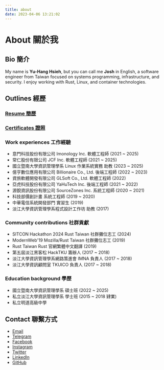 ```yaml
---
title: about
date: 2023-04-06 13:21:02
---
```


# About 關於我

## Bio 簡介

My name is **Yu-Hang Hsieh**, but you can call me **Josh** in English, a software engineer from Taiwan focused on systems programming, infrastructure, and security. I enjoy working with Rust, Linux, and container technologies.

## Outlines 經歷

### [Resume 簡歷](https://docs.google.com/document/d/13BsR44929g95YvRrmFVp-22UvrVIj23vPLmyfgTPv_M/edit?usp=drive_link)

### [Certificates 證照](https://www.linkedin.com/in/jtr860830/details/certifications/)

### Work experiences 工作經驗

- 意門科技股份有限公司 Imonology Inc. 軟體工程師 (2021 ~ 2025)
- 常仁股份有限公司 JCF Inc. 軟體工程師 (2021 ~ 2025)
- 國立暨南大學資訊管理學系 Linux 作業系統實務 助教 (2023 ~ 2025)
- 億亨數位應用有限公司 Billionaire Co., Ltd. 後端工程師 (2022 ~ 2023)
- 資旅軟體開發有限公司 GLSoft Co., Ltd. 軟體工程師 (2022)
- 亞虎科技股份有限公司 YaHuTech Inc. 後端工程師 (2021 ~ 2022)
- 源銳資訊股份有限公司 SourceZones Inc. 系統工程師 (2020 ~ 2021)
- 科技部價創計畫 系統工程師 (2019 ~ 2020)
- 中華電信系統開發部門 實習生 (2019)
- 淡江大學資訊管理學系程式設計工作坊 助教 (2017)

### Community contributions 社群貢獻

- SITCON Hackathon 2024 Rust Taiwan 社群攤位志工 (2024)
- ModernWeb'19 Mozilla/Rust Taiwan 社群攤位志工 (2019)
- Rust Taiwan Rust 官網繁體中文翻譯 (2019)
- 第五屆淡江黑客松 HackTKU 籌辦人 (2017 ~ 2018)
- 淡江大學資訊管理學系網路策進會 IMNA 負責人 (2017 ~ 2018)
- 淡江大學資訊顧問室 TKUICO 負責人 (2017 ~ 2018)

### Education background 學歷

- 國立暨南大學資訊管理學系 碩士班 (2022 ~ 2025)
- 私立淡江大學資訊管理學系 學士班 (2015 ~ 2018 肄業)
- 私立明道高級中學

## Contact 聯繫方式

- [Email](mailto:me@josh.tw)
- [Telegram](https://t.me/jtr860830)
- [Facebook](https://www.facebook.com/jtr860830)
- [Instagram](https://www.instagram.com/jtr860830)
- [Twitter](https://x.com/jtr860830)
- [LinkedIn](https://www.linkedin.com/in/jtr860830)
- [GitHub](http://github.com/jtr860830)
